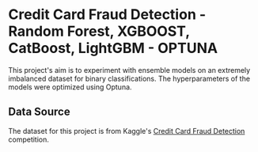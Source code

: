# Credit Card Fraud Detection - Random Forest, XGBOOST, CatBoost, LightGBM - OPTUNA

This project's aim is to experiment with ensemble models on an extremely imbalanced dataset for binary classifications. The hyperparameters of the models were optimized using Optuna.


## Data Source

The dataset for this project is from Kaggle's [Credit Card Fraud Detection](https://www.kaggle.com/datasets/mlg-ulb/creditcardfraud) competition. 